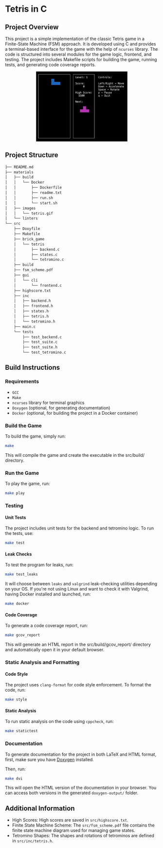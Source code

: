 # Tetris in C

## Project Overview

This project is a simple implementation of the classic Tetris game in a Finite-State Machine (FSM) approach. It is developed using C and provides a terminal-based interface for the game with the help of `ncurses` library. The code is structured into several modules for the game logic, frontend, and testing. The project includes Makefile scripts for building the game, running tests, and generating code coverage reports.

<p style="text-align:center;">
<img src="materials/images/tetris.gif" alt="gameplay" width=300></p>

## Project Structure

```bash
├── README.md
├── materials
│   ├── build
│   │   └── Docker
│   │       ├── Dockerfile
│   │       ├── readme.txt
│   │       ├── run.sh
│   │       └── start.sh
│   ├── images
│   │   └── tetris.gif
│   └── linters
└── src
    ├── Doxyfile
    ├── Makefile
    ├── brick_game
    │   └── tetris
    │       ├── backend.c
    │       ├── states.c
    │       └── tetromino.c
    ├── build
    ├── fsm_scheme.pdf
    ├── gui
    │   └── cli
    │       └── frontend.c
    ├── highscore.txt
    ├── inc
    │   ├── backend.h
    │   ├── frontend.h
    │   ├── states.h
    │   ├── tetris.h
    │   └── tetromino.h
    ├── main.c
    └── tests
        ├── test_backend.c
        ├── test_suite.c
        ├── test_suite.h
        └── test_tetromino.c
```

## Build Instructions
### Requirements
- `GCC`
- `Make`
- `ncurses` library for terminal graphics
- `Doxygen` (optional, for generating documentation)
- `Docker` (optional, for building the project in a Docker container)

### Build the Game

To build the game, simply run:

```bash
make
```
This will compile the game and create the executable in the src/build/ directory.

### Run the Game
To play the game, run:

```bash
make play
```

### Testing
#### Unit Tests
The project includes unit tests for the backend and tetromino logic. To run the tests, use:

```bash
make test
```
#### Leak Checks
To test the program for leaks, run:
```bash
make test_leaks
```
It will choose between `leaks` and `valgrind` leak-checking utilities depending on your OS. If you're not using Linux and want to check it with Valgrind, having Docker installed and launched, run:
```bash
make docker
```
#### Code Coverage
To generate a code coverage report, run:

```bash
make gcov_report
```
This will generate an HTML report in the src/build/gcov_report/ directory and automatically open it in your default browser.

### Static Analysis and Formatting
#### Code Style
The project uses `clang-format` for code style enforcement. To format the code, run:

```bash
make style
```
#### Static Analysis
To run static analysis on the code using `cppcheck`, run:

```bash
make statictest
```
### Documentation
To generate documentation for the project in both LaTeX and HTML format, first, make sure you have [Doxygen](https://www.doxygen.nl/download.html) installed.

Then, run:
```bash
make dvi
```
This will open the HTML version of the documentation in your browser. You can access both versions in the generated `doxygen-output/` folder.

## Additional Information
- High Scores: High scores are saved in `src/highscore.txt`.
- Finite State Machine Scheme: The `src/fsm_scheme.pdf` file contains the finite state machine diagram used for managing game states.
- Tetromino Shapes: The shapes and rotations of tetrominos are defined in `src/inc/tetris.h`.